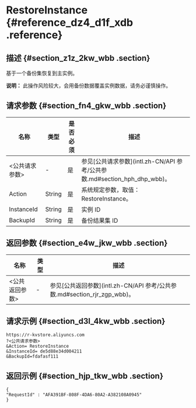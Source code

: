 # RestoreInstance {#reference_dz4_d1f_xdb .reference}

## 描述 {#section_z1z_2kw_wbb .section}

基于一个备份集恢复到主实例。

**说明：** 此操作风险较大，会用备份数据覆盖实例数据，请务必谨慎操作。

## 请求参数 {#section_fn4_gkw_wbb .section}

|名称|类型|是否必须|描述|
|--|--|----|--|
|<公共请求参数\>|-|是|参见[公共请求参数](intl.zh-CN/API 参考/公共参数.md#section_hph_dhp_wbb)。|
|Action|String|是|系统规定参数，取值：RestoreInstance。|
|InstanceId|String|是|实例 ID|
|BackupId|String|是|备份结果集 ID|

## 返回参数 {#section_e4w_jkw_wbb .section}

|名称|类型|描述|
|--|--|--|
|<公共返回参数\>|-|参见[公共返回参数](intl.zh-CN/API 参考/公共参数.md#section_rjr_zgp_wbb)。|

## 请求示例 {#section_d3l_4kw_wbb .section}

```
https://r-kvstore.aliyuncs.com
?<公共请求参数>
&Action= RestoreInstance
&InstanceId= de5d88e34d004211
&BackupId=fdafasf111
```

## 返回示例 {#section_hjp_tkw_wbb .section}

```
{
"RequestId" : "AFA391BF-808F-4DA6-80A2-A382108A0945"
}
```

